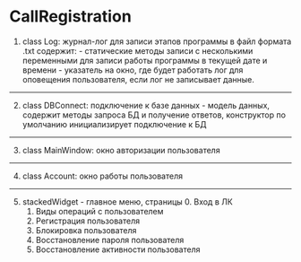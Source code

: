 # CallRegistration
1. class Log: журнал-лог для записи этапов программы в файл формата .txt
   содержит: - статические методы записи с несколькими переменными для записи работы программы в текущей дате и времени
             - указатель на окно, где будет работать лог для оповещения пользователя, если лог не записывает данные.
_____________________________________________________________________________________________________________________________
2. class DBConnect: подключение к базе данных - модель данных, содержит методы запроса БД и получение ответов, 
конструктор по умолчанию инициализирует подключение к БД
_____________________________________________________________________________________________________________________________
3. class MainWindow: окно авторизации пользователя  
_____________________________________________________________________________________________________________________________
4. class Account: окно работы пользователя   
_____________________________________________________________________________________________________________________________
5. stackedWidget - главное меню, страницы
   0. Вход в ЛК
   1. Виды операций с пользователем
   2. Регистрация пользователя
   3. Блокировка пользователя
   4. Восстановление пароля пользователя
   5. Восстановление активности пользователя